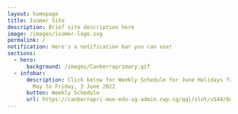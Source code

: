 ```yaml
---
layout: homepage
title: Isomer Site
description: Brief site description here
image: /images/isomer-logo.svg
permalink: /
notification: Here's a notification bar you can use!
sections:
  - hero:
      background: /images/Canberraprimary.gif
  - infobar:
      description: Click below for Weekly Schedule for June Holidays from Monday, 30
        May to Friday, 3 June 2022
      button: Weekly Schedule
      url: https://canberrapri-moe-edu-sg-admin.cwp.sg/qql/slot/u544/Our%20School/About%20Us%20(School%20History)/Weekly%20Schedule/Weekly%20Schedule%202022%20June%20Holidays%2030%20May%20-%203%20Jun%202022%201.pdf
---
```

